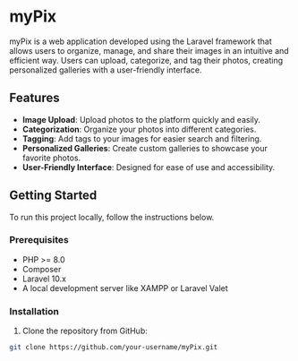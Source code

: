 # myPix

myPix is a web application developed using the Laravel framework that allows users to organize, manage, and share their images in an intuitive and efficient way. Users can upload, categorize, and tag their photos, creating personalized galleries with a user-friendly interface.

## Features

- **Image Upload**: Upload photos to the platform quickly and easily.
- **Categorization**: Organize your photos into different categories.
- **Tagging**: Add tags to your images for easier search and filtering.
- **Personalized Galleries**: Create custom galleries to showcase your favorite photos.
- **User-Friendly Interface**: Designed for ease of use and accessibility.

## Getting Started

To run this project locally, follow the instructions below.

### Prerequisites

- PHP >= 8.0
- Composer
- Laravel 10.x
- A local development server like XAMPP or Laravel Valet

### Installation

1. Clone the repository from GitHub:

```bash
git clone https://github.com/your-username/myPix.git

